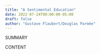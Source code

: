 ```yaml
---
title: "A Sentimental Education"
date: 2022-07-24T00:00:00-05:00
draft: false
author: "Gustave Flaubert/Douglas Parmée"
---
```


SUMMARY

<!--more-->

CONTENT
